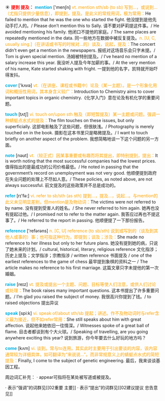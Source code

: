 ☀ <font color="red">**提到 提及：**</font>
<font color="sky blue">**mention**</font> ['menʃn] 
<font color="orange">vt. mention sth/sb (to sb) 写到…，或说到…（尤指只提供少量信息），即提到，提及。是此义的常规用词，极为常用：</font>He failed to mention that he was the one who started the fight. 他没提到是他先动手打人的。/ Please don’t mention this to Sally. 请不要对萨莉提这件事。/ He avoided mentioning his family. 他闭口不提他的家庭。/ The same places are repeatedly mentioned in the data. 同一些地方在数据中被反复提及。<font color="orange">n. [U, C, usually sing.]（在讲话或书写的时候对…的）谈及，说起，提及：</font>The concert didn’t even get a mention in the newspapers. 报纸对这场音乐会只字未提。/ Tom is given special mention. 汤姆被特别提及。/ I’ve heard no mention of a salary increase this year. 我没听人提及今年加薪的事。/ At the very mention of his name, Kate started shaking with fright. 一提到他的名字，凯特就开始吓得发抖。

<font color="sky blue">**cover**</font> ['kʌvə] 
<font color="orange">vt.（在讲座、课程或书籍中）论及（某一主题）。是一个形象化用词和概括性用词，其本身含义较广：</font>Introduction to Chemistry aims to cover important topics in organic chemistry.《化学入门》意在论及有机化学的重要问题。

<font color="sky blue">**touch**</font> [tʌtʃ] 
<font color="orange">vi. touch on/upon sth 触及（即短暂提及）某一主题或问题。强调一种蜻蜓点水式的提及：</font>The film touches on these issues, but only superficially. 这部电影触及了这些问题，但很肤浅。/ Photography is merely touched on in the book. 摄影在这本书里只是略微提及。/ I want to touch briefly on another aspect of the problem. 我想简略地谈一下这个问题的另一方面。

<font color="sky blue">**note**</font> [nəʊt] 
<font color="orange">vt.（较正式）因某事重要或有趣而将其提出，即特别提到，提出：</font>It is worth noting that the most successful companies had the lowest prices. 值得指出的是最成功的公司价格最低。/ He noted in passing that the government’s record on unemployment was not very good. 他顺便提到政府在失业问题的处理上不尽如人意。/ These policies, as noted above, are not always successful. 前文提及的这些政策并不总是成功的。

<font color="sky blue">**refer**</font> [rɪ'fə:] 
<font color="orange">vi. refer to sb/sth (as sth) 提到…，提及…，说起…。与mention的此义未见明显差别，但mention是及物动词：</font>The victims were not referred to by name. 没有提到受害人的姓名。/ She never referred to him again. 她再也没有提起过他。/ I promised not to refer to the matter again. 我答应过再也不提这事了。/ He referred to the report in passing. 他顺便提了一下那份报告。

<font color="sky blue">**reference**</font> ['refərəns] 
<font color="orange">n. [C, U] reference (to sb/sth) 说到或写到的（谈及到其他人或事的）事；也可指这种行为，即提到；谈及；涉及：</font>She made no reference to her illness but only to her future plans. 她没有提到她的病，只说了她未来的计划。/ cultural, historical, literary, religious reference 文化指涉；历史上提及；文学指涉；宗教指涉 / written reference 书面提及 / one of the earliest references to the game of chess 最早提到象棋的资料之一 / The article makes no reference to his first marriage. 这篇文章只字未提他的第一次婚姻。

<font color="sky blue">**raise**</font> [reɪz] 
<font color="orange">vt. 提及或提出一个主题、问题、目标等使人们注意，或供人们讨论或处理：</font>The book raises many important questions. 这本书提出了许多重要问题。/ I’m glad you raised the subject of money. 我很高兴你提到了钱。/ to raised objections 提出异议

<font color="sky blue">**speak**</font> [spi:k] 
<font color="orange">vi. speak of/about sth/sb 提起；讲述。作不及物动词时与refer含义最为接近，但不如refer常用：</font>She still speaks about him with great affection. 说起他来她依旧一往情深。/ Witnesses spoke of a great ball of flame. 目击者都谈到有个大火球。/ Speaking of travelling, are you going anywhere exciting this year? 说到旅游，你今年要去什么好玩的地方吗？

<font color="sky blue">**come**</font> [kʌm] 
<font color="orange">vi. 谈到。常与to连用。其实此时主要用于引出要谈的内容，该内容通常较为详细具体，如可翻译为“来说说…”。而非常规意义上的蜻蜓点水式的简短提及：</font>Finally, I come to the subject of genetic engineering. 最后，我来谈谈基因工程。

周边词汇补充：
· appear可指将在某处被写道或被提及。

· 表示“强调”的词群见[[02重要 主要]]
· 表示“提出”的词群见[[02建议提议 忠告意见]]
